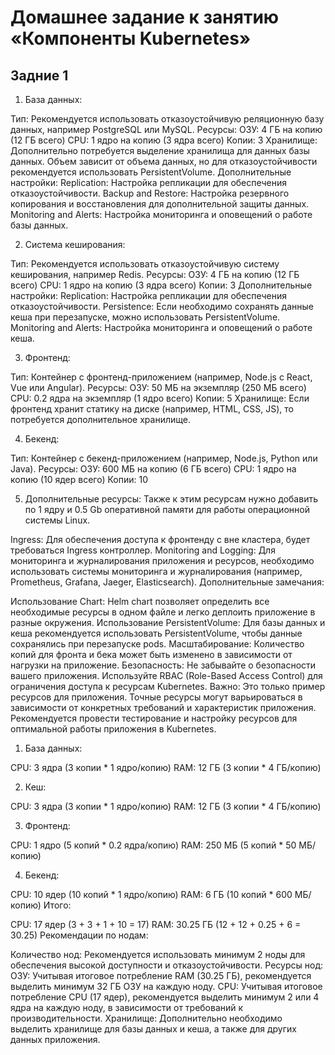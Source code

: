 # Домашнее задание к занятию «Компоненты Kubernetes»

## Задние 1

1. База данных:

Тип: Рекомендуется использовать отказоустойчивую реляционную базу данных, например PostgreSQL или MySQL.
Ресурсы:
ОЗУ: 4 ГБ на копию (12 ГБ всего)
CPU: 1 ядро на копию (3 ядра всего)
Копии: 3
Хранилище: Дополнительно потребуется выделение хранилища для данных базы данных. Объем зависит от объема данных, но для отказоустойчивости рекомендуется использовать PersistentVolume.
Дополнительные настройки:
Replication: Настройка репликации для обеспечения отказоустойчивости.
Backup and Restore: Настройка резервного копирования и восстановления для дополнительной защиты данных.
Monitoring and Alerts: Настройка мониторинга и оповещений о работе базы данных.

2. Система кеширования:

Тип: Рекомендуется использовать отказоустойчивую систему кеширования, например Redis.
Ресурсы:
ОЗУ: 4 ГБ на копию (12 ГБ всего)
CPU: 1 ядро на копию (3 ядра всего)
Копии: 3
Дополнительные настройки:
Replication: Настройка репликации для обеспечения отказоустойчивости.
Persistence: Если необходимо сохранять данные кеша при перезапуске, можно использовать PersistentVolume.
Monitoring and Alerts: Настройка мониторинга и оповещений о работе кеша.

3. Фронтенд:

Тип: Контейнер с фронтенд-приложением (например, Node.js с React, Vue или Angular).
Ресурсы:
ОЗУ: 50 МБ на экземпляр (250 МБ всего)
CPU: 0.2 ядра на экземпляр (1 ядро всего)
Копии: 5
Хранилище: Если фронтенд хранит статику на диске (например, HTML, CSS, JS), то потребуется дополнительное хранилище.

4. Бекенд:

Тип: Контейнер с бекенд-приложением (например, Node.js, Python или Java).
Ресурсы:
ОЗУ: 600 МБ на копию (6 ГБ всего)
CPU: 1 ядро на копию (10 ядер всего)
Копии: 10

5. Дополнительные ресурсы:
Также к этим ресурсам нужно добавить по 1 ядру и 0.5 Gb оперативной памяти для работы операционной системы Linux.

Ingress: Для обеспечения доступа к фронтенду с вне кластера, будет требоваться Ingress контроллер.
Monitoring and Logging: Для мониторинга и журналирования приложения и ресурсов, необходимо использовать системы мониторинга и журналирования (например, Prometheus, Grafana, Jaeger, Elasticsearch).
Дополнительные замечания:

Использование Chart: Helm chart позволяет определить все необходимые ресурсы в одном файле и легко деплоить приложение в разные окружения.
Использование PersistentVolume: Для базы данных и кеша рекомендуется использовать PersistentVolume, чтобы данные сохранялись при перезапуске pods.
Масштабирование: Количество копий для фронта и бека может быть изменено в зависимости от нагрузки на приложение.
Безопасность: Не забывайте о безопасности вашего приложения. Используйте RBAC (Role-Based Access Control) для ограничения доступа к ресурсам Kubernetes.
Важно: Это только пример ресурсов для приложения. Точные ресурсы могут варьироваться в зависимости от конкретных требований и характеристик приложения. Рекомендуется провести тестирование и настройку ресурсов для оптимальной работы приложения в Kubernetes.


1. База данных:

CPU: 3 ядра (3 копии * 1 ядро/копию)
RAM: 12 ГБ (3 копии * 4 ГБ/копию)

2. Кеш:

CPU: 3 ядра (3 копии * 1 ядро/копию)
RAM: 12 ГБ (3 копии * 4 ГБ/копию)

3. Фронтенд:

CPU: 1 ядро (5 копий * 0.2 ядра/копию)
RAM: 250 МБ (5 копий * 50 МБ/копию)

4. Бекенд:

CPU: 10 ядер (10 копий * 1 ядро/копию)
RAM: 6 ГБ (10 копий * 600 МБ/копию)
Итого:

CPU: 17 ядер (3 + 3 + 1 + 10 = 17)
RAM: 30.25 ГБ (12 + 12 + 0.25 + 6 = 30.25)
Рекомендации по нодам:

Количество нод: Рекомендуется использовать минимум 2 ноды для обеспечения высокой доступности и отказоустойчивости.
Ресурсы нод:
ОЗУ: Учитывая итоговое потребление RAM (30.25 ГБ), рекомендуется выделить минимум 32 ГБ ОЗУ на каждую ноду.
CPU: Учитывая итоговое потребление CPU (17 ядер), рекомендуется выделить минимум 2 или 4 ядра на каждую ноду, в зависимости от требований к производительности.
Хранилище: Дополнительно необходимо выделить хранилище для базы данных и кеша, а также для других данных приложения.



